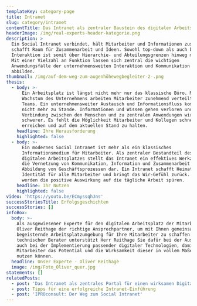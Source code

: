 ```yaml
---
templateKey: category-page
title: Intranet
slug: category/intranet
contentTitle: Das Intranet als zentraler Baustein des digitalen Arbeitsplatzes
headerImage: /img/real-experts-header-kategorie.png
description: >
  Ein Social Intranet verbindet, hält Mitarbeiter und Informationen zusammen und
  schafft Raum für Zusammenarbeit und Ideen. Sowohl top-down als auch bottom-up
  Interaktion ist somit über Hierarchie- und Abteilungsgrenzen hinweg möglich.
  Mit einer Vielzahl an Funktion lassen sich zentral die wichtigen
  Anwendungsfälle der unternehmensweiten Interaktion und Kommunikation
  abbilden. 
thumbnail: /img/auf-dem-weg-zum-augenhöhewegbegleiter-2-.png
thesis:
  - body: >-
      Ein Arbeitsplatz ist längst nicht mehr nur das klassische Büro. Mit
      Wachstum des Unternehmens arbeiten Mitarbeiter zunehmend verteilt und in
      Teams. Ein unternehmensweiter Austausch und Informationsfluss kommt so
      nicht mehr zu Stande. Informationen und Wissen gehen verloren und die
      Verbindung zwischen den Menschen und zu zentralen Anwendungen wird
      schwerer. Es fehlt die Möglichkeit Mitarbeiter und Kollegen schnell zu
      erreichen und auf dem aktuellen Stand zu halten.
    headline: Ihre Herausforderung
    highlighted: false
  - body: >-
      Ein modernes Social Intranet ist mehr als ein klassisches
      Informationsmedium für Mitarbeiter. Als zentraler Bestandteil des
      digitalen Arbeitsplatzes stellt das Intranet ein effektives Werkzeug für
      die Vernetzung von Kommunikation, Information und Zusammenarbeit und die
      Abbildung von Geschäftsprozessen dar. Ein Intranet schafft Heimat und
      Identität für alle Mitarbeiter und bringt das Wir-Gefühl zurück. Sie
      werden die positive Auswirkung auf die tägliche Arbeit spüren. 
    headline: Ihr Nutzen
    highlighted: false
video: 'https://youtu.be/ECmyssqhJns'
successStoriesTitle: Erfolgsgeschichten
successStories: []
infoBox:
  body: >-
    Als ausgewiesener Experte für den digitalen Arbeitsplatz der Mitarbeiter ist
    Oliver Reithage der richtige Ansprechpartner, um mit Ihnen gemeinsam eine
    begeisternde Arbeitsplatzumgebung für Ihre Mitarbeiter zu schaffen. Als
    technischer Berater unterstützt Herr Reithage Sie dafür bei der Auswahl als
    auch bei der Implementierung passender digitaler Technologien, damit Ihre
    Mitarbeiter das Potential und die Wirksamkeit dieser in vollem Maße für sich
    nutzen können.
  headline: Unser Experte - Oliver Reithage
  image: /img/Foto_Oliver_quer.jpg
statements: []
relatedPosts:
  - post: 'Das Intranet als zentrales Portal für einen wirksamen Digital Workplace '
  - post: Tipps für eine erfolgreiche Intranet-Einführung
  - post: 'IPROconsult: Der Weg zum Social Intranet'
---
```


